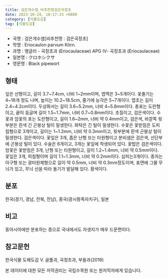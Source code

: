 ```yaml
---
title: 검은개수염_비추천명검은곡정초
date: 2023-10-24, 18:17:33 +0800
category: [식물도감]
tag: [식물도감]
---
```




- 국명 : 검은개수염[비추천명 : 검은곡정초]
- 학명 : Eriocaulon parvum Körn.
- 과명 : 앵글러 - 곡정초과 (Eriocaulaceae) APG Ⅳ- 곡정초과 (Eriocaulaceae)
- 일본명 : クロホシクサ
- 영문명 : Black pipewort


## 형태
잎은 선형이고, 길이 3.7~7.4cm, 너비 1~2mm이며, 엽맥은 3~5개이다. 꽃줄기는 4~16개 정도 나며, 높이는 10.2~18.5cm, 줄기에 능각은 5~7개이다. 엽초는 길이 2.4~4.2cm이다. 두상화서는 길이 3.6~5.2mm, 너비 4~5.8mm이다. 총포는 도란형이고, 끝이 둥글며 길이 1.5~1.7mm, 너비 0.7~0.8mm이다. 초질이고, 검은색이다. 수꽃과 암꽃의 포는 도란형이고, 길이 1.6~2mm, 너비 약 0.4mm이고, 검은색, 바깥쪽 윗 부분은 흰색 긴 곤봉상 털이 밀생한다. 화탁은 긴 털이 밀생한다. 수꽃은 꽃받침은 도피침형으로 3개이고, 길이는 1~1.2mm, 너비 약 0.3mm이고, 윗부분에 흰색 곤봉상 털이 밀생한다. 검은색이다. 꽃잎은 3개, 좁은 난형 또는 타원형이고 분비샘은 검은색, 선단부에 곤봉상 털이 있다. 수술은 6개이고, 3개는 꽃잎에 착생되어 있다. 꽃밥은 검은색이다. 암꽃은 꽃받침은 3개, 난형 또는 타원형이고, 길이 1.2~1.4mm, 너비 약 0.5mm이다. 꽃잎은 3개, 피침형이며 길이 1.1~1.3mm, 너비 약 0.2mm이다. 심피는3개이다. 종자는 아구형 또는 광타원체형으로 길이 약 0.5mm, 너비 약 0.3mm정도이며, 표면에 그물 무늬가 있고, 무늬 선을 따라 돌기가 발달해 있다. 황색이다.
## 분포
한국(경기, 경남, 전북, 전남), 중국(광시좡족자치구), 일본
## 비고
동아시아에만 분포하는 종으로 국내에서도 자생지가 매우 드문편이다.
## 참고문헌
한국식물 도해도감 Ⅴ. 골풀과, 곡정초과, 부들과(2019)






본 데이터에 대한 모든 저작권리는 국립수목원 또는 원저작자에게 있습니다.
